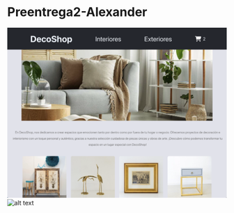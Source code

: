 # Preentrega2-Alexander

![alt text](https://github.com/agusalex/Preentrega2-Alexander/blob/main/example-readme.png?raw=true)
![alt text](https://github.com/agusalex/Preentrega2-Alexander/blob/main/gif-deco.gif?raw=true)
